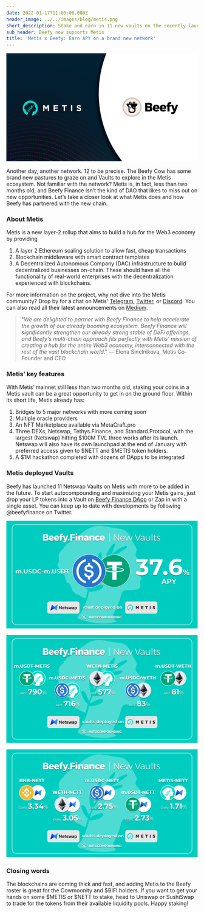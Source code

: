 ```yaml
---
date: 2022-01-17T11:00:00.000Z
header_image: ../../images/blog/metis.png
short_description: Stake and earn in 11 new vaults on the recently launched Metis network
sub_header: Beefy now supports Metis
title: 'Metis x Beefy: Earn APY on a brand new network'
---
```

![](../../images/blog/metis.png)

Another day, another network. 12 to be precise. The Beefy Cow has some brand new pastures to graze on and Vaults to explore in the Metis ecosystem. Not familiar with the network? Metis is, in fact, less than two months old, and Beefy Finance isn’t the kind of DAO that likes to miss out on new opportunities. Let’s take a closer look at what Metis does and how Beefy has partnered with the new chain.

### About Metis

Metis is a new layer-2 rollup that aims to build a hub for the Web3 economy by providing

1. A layer 2 Ethereum scaling solution to allow fast, cheap transactions
2. Blockchain middleware with smart contract templates
3. A Decentralized Autonomous Company (DAC) infrastructure to build decentralized businesses on-chain. These should have all the functionality of real-world enterprises with the decentralization experienced with blockchains.

For more information on the project, why not dive into the Metis community? Drop by for a chat on Metis' [Telegram](http://t.me/MetisDAO), [Twitter](http://twitter.com/MetisDAO), or [Discord](https://discord.com/invite/RqfEJZXnxd). You can also read all their latest announcements on [Medium](http://metisdao.medium.com).

> "_We are delighted to partner with Beefy Finance to help accelerate the growth of our already booming ecosystem. Beefy Finance will significantly strengthen our already strong stable of DeFi offerings, and Beefy's multi-chain approach fits perfectly with Metis' mission of creating a hub for the entire Web3 economy, interconnected with the rest of the vast blockchain world_." — Elena Sinelnikova, Metis Co-Founder and CEO

### Metis’ key features

With Metis’ mainnet still less than two months old, staking your coins in a Metis vault can be a great opportunity to get in on the ground floor. Within its short life, Metis already has:

1. Bridges to 5 major networks with more coming soon
2. Multiple oracle providers
3. An NFT Marketplace available via MetaCraft.pro
4. Three DEXs, Netswap, Tethys.Finance, and Standard.Protocol, with the largest (Netswap) hitting $100M TVL three works after its launch. Netswap will also have its own launchpad at the end of January with preferred access given to $NETT and $METIS token holders.
5. A $1M hackathon completed with dozens of DApps to be integrated

### Metis deployed Vaults

Beefy has launched 11 Netswap Vaults on Metis with more to be added in the future. To start autocompounding and maximizing your Metis gains, just drop your LP tokens into a Vault on [Beefy Finance DApp](http://beefy.finance) or Zap in with a single asset. You can keep up to date with developments by following @beefyfinance on Twitter.

![](../../images/blog/image0_6.png)

![](../../images/blog/image0_5.png)

![](../../images/blog/metis_1.png)

### Closing words

The blockchains are coming thick and fast, and adding Metis to the Beefy roster is great for the Cowmoonity and $BIFI holders. If you want to get your hands on some $METIS or $NETT to stake, head to Uniswap or SushiSwap to trade for the tokens from their available liquidity pools. Happy staking!

